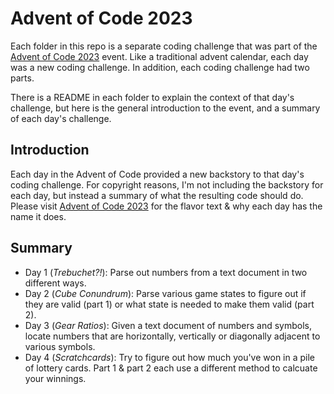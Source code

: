 # Advent of Code 2023

Each folder in this repo is a separate coding challenge that was part of the [Advent of Code 2023](https://adventofcode.com) event. Like a traditional advent calendar, each day was a new coding challenge. In addition, each coding challenge had two parts.

There is a README in each folder to explain the context of that day's challenge, but here is the general introduction to the event, and a summary of each day's challenge.

## Introduction

Each day in the Advent of Code provided a new backstory to that day's coding challenge. For copyright reasons, I'm not including the backstory for each day, but instead a summary of what the resulting code should do. Please visit [Advent of Code 2023](https://adventofcode.com) for the flavor text & why each day has the name it does.

## Summary

* Day 1 (*Trebuchet?!*): Parse out numbers from a text document in two different ways.
* Day 2 (*Cube Conundrum*): Parse various game states to figure out if they are valid (part 1) or what state is needed to make them valid (part 2).
* Day 3 (*Gear Ratios*): Given a text document of numbers and symbols, locate numbers that are horizontally, vertically or diagonally adjacent to various symbols.
* Day 4 (*Scratchcards*): Try to figure out how much you've won in a pile of lottery cards. Part 1 & part 2 each use a different method to calcuate your winnings.